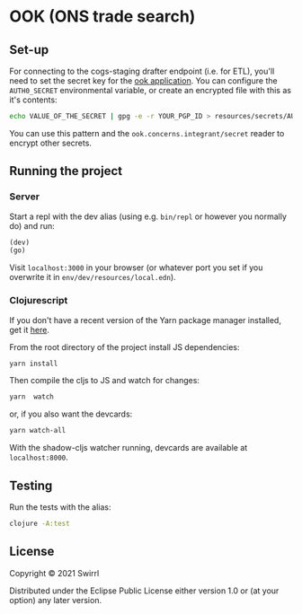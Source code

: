 # OOK (ONS trade search)

## Set-up

For connecting to the cogs-staging drafter endpoint (i.e. for ETL), you'll need to set the secret key for the [ook application](https://manage.auth0.com/dashboard/eu/swirrl-staging/applications/br25ZFYNX0wHK3z7FIql2mK91z8ZZcC8). You can configure the `AUTH0_SECRET` environmental variable, or create an encrypted file with this as it's contents:

```bash
echo VALUE_OF_THE_SECRET | gpg -e -r YOUR_PGP_ID > resources/secrets/AUTH0_SECRET.gpg
```

You can use this pattern and the `ook.concerns.integrant/secret` reader to encrypt other secrets.

## Running the project

### Server

Start a repl with the dev alias (using e.g. `bin/repl` or however you normally do) and run:

```clojure
(dev)
(go)
```

Visit `localhost:3000` in your browser (or whatever port you set if you overwrite it in `env/dev/resources/local.edn`).

### Clojurescript

If you don't have a recent version of the Yarn package manager installed, get it [here](https://classic.yarnpkg.com/en/docs/install/#mac-stable).

From the root directory of the project install JS dependencies:

```bash
yarn install
```

Then compile the cljs to JS and watch for changes:
```bash
yarn  watch
```

or, if you also want the devcards:
```bash
yarn watch-all
```

With the shadow-cljs watcher running, devcards are available at `localhost:8000`.

## Testing

Run the tests with the alias:

```bash
clojure -A:test
```

## License

Copyright © 2021 Swirrl

Distributed under the Eclipse Public License either version 1.0 or (at
your option) any later version.
